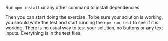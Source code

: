 Run `npm install` or any other command to install dependencies.

Then you can start doing the exercise. To be sure your solution is working, you should write the test and start running the `npm run test` to see if it is working. There is no usual way to test your solution, no buttons or any text inputs. Everything is in the test files.
